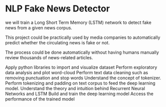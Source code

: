 # NLP Fake News Detector

we will train a Long Short Term Memory (LSTM) network to detect fake news from a given news corpus. 

This project could be practically used by media companies to automatically predict whether the circulating news is fake or not. 

The process could be done automatically without having humans manually review thousands of news-related articles.

Apply python libraries to import and visualize dataset
Perform exploratory data analysis and plot word-cloud
Perform text data cleaning such as removing punctuation and stop words
Understand the concept of tokenizer.
Perform tokenizing and padding on text corpus to feed the deep learning model.
Understand the theory and intuition behind Recurrent Neural Networks and LSTM
Build and train the deep learning model
Access the performance of the trained model
